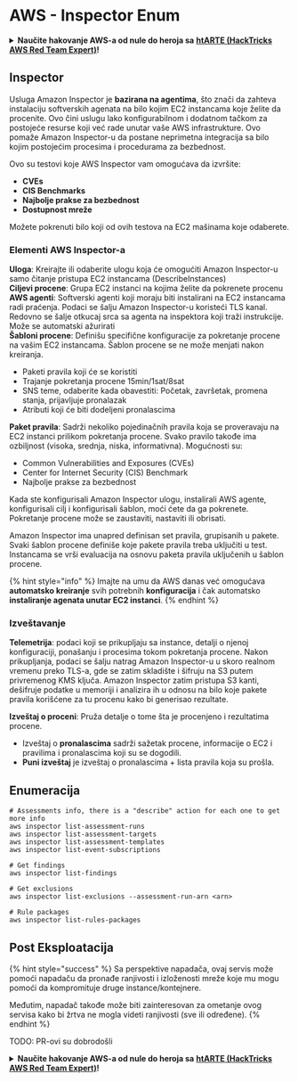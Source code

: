 # AWS - Inspector Enum

<details>

<summary><strong>Naučite hakovanje AWS-a od nule do heroja sa</strong> <a href="https://training.hacktricks.xyz/courses/arte"><strong>htARTE (HackTricks AWS Red Team Expert)</strong></a><strong>!</strong></summary>

Drugi načini podrške HackTricks-u:

* Ako želite da vidite **vašu kompaniju reklamiranu u HackTricks-u** ili **preuzmete HackTricks u PDF formatu** Proverite [**SUBSCRIPTION PLANS**](https://github.com/sponsors/carlospolop)!
* Nabavite [**zvanični PEASS & HackTricks swag**](https://peass.creator-spring.com)
* Otkrijte [**The PEASS Family**](https://opensea.io/collection/the-peass-family), našu kolekciju ekskluzivnih [**NFT-ova**](https://opensea.io/collection/the-peass-family)
* **Pridružite se** 💬 [**Discord grupi**](https://discord.gg/hRep4RUj7f) ili [**telegram grupi**](https://t.me/peass) ili nas **pratite** na **Twitter-u** 🐦 [**@hacktricks_live**](https://twitter.com/hacktricks_live)**.**
* **Podelite svoje hakovanje trikove slanjem PR-ova na** [**HackTricks**](https://github.com/carlospolop/hacktricks) i [**HackTricks Cloud**](https://github.com/carlospolop/hacktricks-cloud) github repozitorijume.

</details>

## Inspector

Usluga Amazon Inspector je **bazirana na agentima**, što znači da zahteva instalaciju softverskih agenata na bilo kojim EC2 instancama koje želite da procenite. Ovo čini uslugu lako konfigurabilnom i dodatnom tačkom za postojeće resurse koji već rade unutar vaše AWS infrastrukture. Ovo pomaže Amazon Inspector-u da postane neprimetna integracija sa bilo kojim postojećim procesima i procedurama za bezbednost.

Ovo su testovi koje AWS Inspector vam omogućava da izvršite:

* **CVEs**
* **CIS Benchmarks**
* **Najbolje prakse za bezbednost**
* **Dostupnost mreže**

Možete pokrenuti bilo koji od ovih testova na EC2 mašinama koje odaberete.

### Elementi AWS Inspector-a

**Uloga**: Kreirajte ili odaberite ulogu koja će omogućiti Amazon Inspector-u samo čitanje pristupa EC2 instancama (DescribeInstances)\
**Ciljevi procene**: Grupa EC2 instanci na kojima želite da pokrenete procenu\
**AWS agenti**: Softverski agenti koji moraju biti instalirani na EC2 instancama radi praćenja. Podaci se šalju Amazon Inspector-u koristeći TLS kanal. Redovno se šalje otkucaj srca sa agenta na inspektora koji traži instrukcije. Može se automatski ažurirati\
**Šabloni procene**: Definišu specifične konfiguracije za pokretanje procene na vašim EC2 instancama. Šablon procene se ne može menjati nakon kreiranja.

* Paketi pravila koji će se koristiti
* Trajanje pokretanja procene 15min/1sat/8sat
* SNS teme, odaberite kada obavestiti: Početak, završetak, promena stanja, prijavljuje pronalazak
* Atributi koji će biti dodeljeni pronalascima

**Paket pravila**: Sadrži nekoliko pojedinačnih pravila koja se proveravaju na EC2 instanci prilikom pokretanja procene. Svako pravilo takođe ima ozbiljnost (visoka, srednja, niska, informativna). Mogućnosti su:

* Common Vulnerabilities and Exposures (CVEs)
* Center for Internet Security (CIS) Benchmark
* Najbolje prakse za bezbednost

Kada ste konfigurisali Amazon Inspector ulogu, instalirali AWS agente, konfigurisali cilj i konfigurisali šablon, moći ćete da ga pokrenete. Pokretanje procene može se zaustaviti, nastaviti ili obrisati.

Amazon Inspector ima unapred definisan set pravila, grupisanih u pakete. Svaki šablon procene definiše koje pakete pravila treba uključiti u test. Instancama se vrši evaluacija na osnovu paketa pravila uključenih u šablon procene.

{% hint style="info" %}
Imajte na umu da AWS danas već omogućava **automatsko kreiranje** svih potrebnih **konfiguracija** i čak automatsko **instaliranje agenata unutar EC2 instanci**.
{% endhint %}

### **Izveštavanje**

**Telemetrija**: podaci koji se prikupljaju sa instance, detalji o njenoj konfiguraciji, ponašanju i procesima tokom pokretanja procene. Nakon prikupljanja, podaci se šalju natrag Amazon Inspector-u u skoro realnom vremenu preko TLS-a, gde se zatim skladište i šifruju na S3 putem privremenog KMS ključa. Amazon Inspector zatim pristupa S3 kanti, dešifruje podatke u memoriji i analizira ih u odnosu na bilo koje pakete pravila korišćene za tu procenu kako bi generisao rezultate.

**Izveštaj o proceni**: Pruža detalje o tome šta je procenjeno i rezultatima procene.

* Izveštaj o **pronalascima** sadrži sažetak procene, informacije o EC2 i pravilima i pronalascima koji su se dogodili.
* **Puni izveštaj** je izveštaj o pronalascima + lista pravila koja su prošla.

## Enumeracija
```
# Assessments info, there is a "describe" action for each one to get more info
aws inspector list-assessment-runs
aws inspector list-assessment-targets
aws inspector list-assessment-templates
aws inspector list-event-subscriptions

# Get findings
aws inspector list-findings

# Get exclusions
aws inspector list-exclusions --assessment-run-arn <arn>

# Rule packages
aws inspector list-rules-packages
```
## Post Eksploatacija

{% hint style="success" %}
Sa perspektive napadača, ovaj servis može pomoći napadaču da pronađe ranjivosti i izloženosti mreže koje mu mogu pomoći da kompromituje druge instance/kontejnere.

Međutim, napadač takođe može biti zainteresovan za ometanje ovog servisa kako bi žrtva ne mogla videti ranjivosti (sve ili određene).
{% endhint %}

TODO: PR-ovi su dobrodošli

<details>

<summary><strong>Naučite hakovanje AWS-a od nule do heroja sa</strong> <a href="https://training.hacktricks.xyz/courses/arte"><strong>htARTE (HackTricks AWS Red Team Expert)</strong></a><strong>!</strong></summary>

Drugi načini podrške HackTricks-u:

* Ako želite da vidite **vašu kompaniju reklamiranu u HackTricks-u** ili **preuzmete HackTricks u PDF formatu** Pogledajte [**SUBSCRIPTION PLANS**](https://github.com/sponsors/carlospolop)!
* Nabavite [**zvanični PEASS & HackTricks swag**](https://peass.creator-spring.com)
* Otkrijte [**The PEASS Family**](https://opensea.io/collection/the-peass-family), našu kolekciju ekskluzivnih [**NFT-ova**](https://opensea.io/collection/the-peass-family)
* **Pridružite se** 💬 [**Discord grupi**](https://discord.gg/hRep4RUj7f) ili [**telegram grupi**](https://t.me/peass) ili nas **pratite** na **Twitter-u** 🐦 [**@hacktricks_live**](https://twitter.com/hacktricks_live)**.**
* **Podelite svoje hakovanje trikove slanjem PR-ova na** [**HackTricks**](https://github.com/carlospolop/hacktricks) i [**HackTricks Cloud**](https://github.com/carlospolop/hacktricks-cloud) github repozitorijume.

</details>
